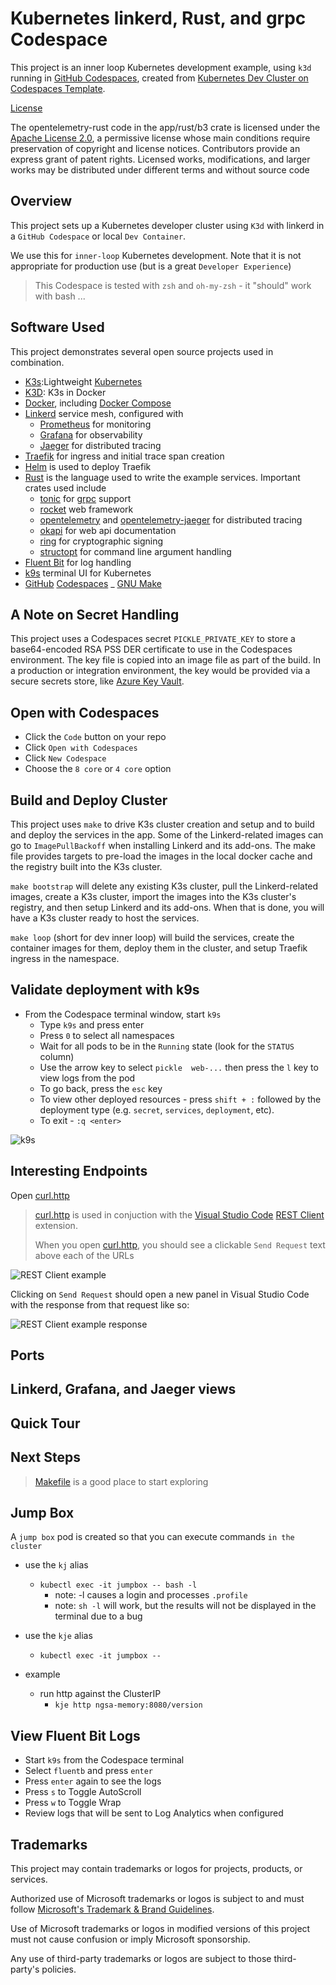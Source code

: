 # Kubernetes linkerd, Rust, and grpc Codespace

This project is an inner loop Kubernetes development example, using `k3d` running in [GitHub Codespaces](https://github.com/features/codespaces), created from [Kubernetes Dev Cluster on Codespaces Template](https://github.com/retaildevcrews/kind-k3d-codespaces-template).

[License](https://img.shields.io/badge/license-MIT-green.svg)

The opentelemetry-rust code in the app/rust/b3 crate is licensed under the
[Apache License 2.0](https://github.com/open-telemetry/opentelemetry-rust/blob/main/LICENSE),
a permissive license whose main conditions require preservation of copyright and license notices.
Contributors provide an express grant of patent rights. Licensed works, modifications, and larger
works may be distributed under different terms and without source code

## Overview

This project sets up a Kubernetes developer cluster using `K3d` with linkerd in a `GitHub Codespace` or local `Dev Container`.

We use this for `inner-loop` Kubernetes development. Note that it is not appropriate for production use (but is a great `Developer Experience`)

> This Codespace is tested with `zsh` and `oh-my-zsh` - it "should" work with bash ...

## Software Used

This project demonstrates several open source projects used in combination.

- [K3s](https://k3s.io/):Lightweight [Kubernetes](https://kubernetes.io/)
- [K3D](https://k3d.io/): K3s in Docker
- [Docker](https://www.docker.com/), including [Docker Compose](https://docs.docker.com/compose/)
- [Linkerd](https://linkerd.io/) service mesh, configured with
  - [Prometheus](https://prometheus.io/) for monitoring
  - [Grafana](https://grafana.com/) for observability
  - [Jaeger](https://www.jaegertracing.io/) for distributed tracing
- [Traefik](https://traefik.io/) for ingress and initial trace span creation
- [Helm](https://helm.sh/) is used to deploy Traefik
- [Rust](https://www.rust-lang.org/) is the language used to write the example services. Important crates used include
  - [tonic](https://crates.io/crates/tonic) for [grpc](https://grpc.io/) support
  - [rocket](https://rocket.rs/) web framework
  - [opentelemetry](https://crates.io/crates/opentelemetry) and [opentelemetry-jaeger](https://crates.io/crates/opentelemetry-jaeger) for distributed tracing
  - [okapi](https://crates.io/crates/okapi) for web api documentation
  - [ring](https://crates.io/crates/ring) for cryptographic signing
  - [structopt](https://crates.io/crates/structopt) for command line argument handling
- [Fluent Bit](https://fluentbit.io/) for log handling
- [k9s](https://k9scli.io/) terminal UI for Kubernetes
- [GitHub](https://github.com/) [Codespaces](https://github.com/features/codespaces)
_ [GNU Make](https://www.gnu.org/software/make/)

## A Note on Secret Handling

This project uses a Codespaces secret `PICKLE_PRIVATE_KEY` to store a base64-encoded RSA PSS DER certificate to use in the Codespaces
environment. The key file is copied into an image file as part of the build. In a production or integration environment, the key would
be provided via a secure secrets store, like [Azure Key Vault](https://azure.microsoft.com/en-us/services/key-vault/).

## Open with Codespaces

- Click the `Code` button on your repo
- Click `Open with Codespaces`
- Click `New Codespace`
- Choose the `8 core` or `4 core` option

## Build and Deploy Cluster

This project uses `make` to drive K3s cluster creation and setup and to build and deploy the services in the app. Some of the
Linkerd-related images can go to `ImagePullBackoff` when installing Linkerd and its add-ons. The make file provides targets to
pre-load the images in the local docker cache and the registry built into the K3s cluster.

`make bootstrap` will delete any existing K3s cluster, pull the Linkerd-related images, create a K3s cluster, import the images into the
K3s cluster's registry, and then setup Linkerd and its add-ons. When that is done, you will have a K3s cluster ready to host the services.

`make loop` (short for dev inner loop) will build the services, create the container images for them, deploy them in the cluster, and setup
Traefik ingress in the namespace.

## Validate deployment with k9s

- From the Codespace terminal window, start `k9s`
  - Type `k9s` and press enter
  - Press `0` to select all namespaces
  - Wait for all pods to be in the `Running` state (look for the `STATUS` column)
  - Use the arrow key to select `pickle  web-...` then press the `l` key to view logs from the pod
  - To go back, press the `esc` key
  - To view other deployed resources - press `shift + :` followed by the deployment type (e.g. `secret`, `services`, `deployment`, etc).
  - To exit - `:q <enter>`

![k9s](./images/k9s.png)

## Interesting Endpoints

Open [curl.http](./curl.http)

> [curl.http](./curl.http) is used in conjuction with the [Visual Studio Code](https://code.visualstudio.com/)
[REST Client](https://marketplace.visualstudio.com/items?itemName=humao.rest-client) extension.
>
> When you open [curl.http](./curl.http), you should see a clickable `Send Request` text above each of the URLs

![REST Client example](./images/RESTClient.png)

Clicking on `Send Request` should open a new panel in Visual Studio Code with the response from that request like so:

![REST Client example response](./images/RESTClientResponse.png)

## Ports

## Linkerd, Grafana, and Jaeger views

## Quick Tour

## Next Steps

> [Makefile](./Makefile) is a good place to start exploring

## Jump Box

A `jump box` pod is created so that you can execute commands `in the cluster`

- use the `kj` alias
  - `kubectl exec -it jumpbox -- bash -l`
    - note: -l causes a login and processes `.profile`
    - note: `sh -l` will work, but the results will not be displayed in the terminal due to a bug

- use the `kje` alias
  - `kubectl exec -it jumpbox --`
- example
  - run http against the ClusterIP
    - `kje http ngsa-memory:8080/version`

## View Fluent Bit Logs

- Start `k9s` from the Codespace terminal
- Select `fluentb` and press `enter`
- Press `enter` again to see the logs
- Press `s` to Toggle AutoScroll
- Press `w` to Toggle Wrap
- Review logs that will be sent to Log Analytics when configured

## Trademarks

This project may contain trademarks or logos for projects, products, or services.

Authorized use of Microsoft trademarks or logos is subject to and must follow [Microsoft's Trademark & Brand Guidelines](https://www.microsoft.com/en-us/legal/intellectualproperty/trademarks/usage/general).

Use of Microsoft trademarks or logos in modified versions of this project must not cause confusion or imply Microsoft sponsorship.

Any use of third-party trademarks or logos are subject to those third-party's policies.
